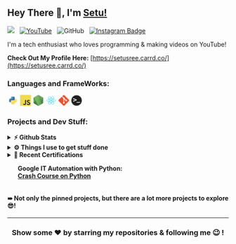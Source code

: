## Hey There 👋, I'm [Setu!](https://github.com/SetuCoder/)

![](https://komarev.com/ghpvc/?username=SetuCoder&color=green)
&nbsp; [![YouTube](https://img.shields.io/badge/YouTube-Channel-%23E62117)](https://www.youtube.com/channel/UCk9NemgIV0TcGEtvrqU4kOA) 
&nbsp; ![GitHub](https://img.shields.io/github/followers/SetuCoder?label=Follow%20Me%21&style=social)
&nbsp; [![Instagram Badge](https://img.shields.io/badge/-Instagram-e4405f?style=flat-square&logo=Instagram&logoColor=white)](https://instagram.com/setusteknow/) 

I'm a tech enthusiast who loves programming & making videos on YouTube!

**Check Out My Profile Here:** [https://setusree.carrd.co/](https://setusree.carrd.co/)

### Languages and FrameWorks:
<code><img height="25" src="https://raw.githubusercontent.com/github/explore/80688e429a7d4ef2fca1e82350fe8e3517d3494d/topics/python/python.png" alt="python"></code>
<code><img height="25" src="https://raw.githubusercontent.com/github/explore/80688e429a7d4ef2fca1e82350fe8e3517d3494d/topics/javascript/javascript.png" alt="javascript"></code>
<code><img height="25" src="https://raw.githubusercontent.com/github/explore/80688e429a7d4ef2fca1e82350fe8e3517d3494d/topics/nodejs/nodejs.png" alt="nodejs"></code>
<code><img height="25" src="https://raw.githubusercontent.com/github/explore/80688e429a7d4ef2fca1e82350fe8e3517d3494d/topics/react/react.png" alt="react"></code>
<code><img height="25" src="https://raw.githubusercontent.com/devicons/devicon/master/icons/git/git-original.svg" alt="git"></code>
<code><img height="25" src="https://raw.githubusercontent.com/github/explore/80688e429a7d4ef2fca1e82350fe8e3517d3494d/topics/terminal/terminal.png" alt="terminal"></code>

### Projects and Dev Stuff:
<details>	
  <summary><b>⚡ Github Stats</b></summary>

<img height="180em" src="https://github-readme-stats.vercel.app/api?username=SetuCoder&show_icons=true&hide_border=true" />
<img height="180em" src="https://github-readme-stats.vercel.app/api/top-langs/?username=SetuCoder&exclude_repo=KNN-Image-Classification&show_icons=true&hide_border=true&layout=compact&langs_count=8"/>
</details>

<details>	
  <br />
  <summary><b>⚙️ Things I use to get stuff done</b></summary>
  	<ul>
  	    <li><b>OS:</b> macOS Big Sur (main)</li>
	    <li><b>Laptop: </b> MacBook Air 2017 (i7, 256) and Acer Swift 5 (i5, 512)</li>
  	    <li><b>Browser: </b> Chrome & Firefox</li>
	    <li><b>Code Editor:</b> VSCode ❤ , PyCharm and Snack Editor</li>
            <li><b>macOS Terminal with node.js, python & git</li>
	</ul>	
</details>

<details>
  <br />
  <summary><b>📝 Recent Certifications</b><summary>
	<ul>
            <b>Google IT Automation with Python:</b> <br/>
	    <a href="https://www.coursera.org/account/accomplishments/verify/P6ADVYCYJFHN"> Crash Course on Python </a>
	</ul>
</details>

#### ➠ Not only the pinned projects, but there are a lot more projects to explore 😎!

<hr/>

<div align="center">

### Show some ❤️ by starring my repositories & following me 😉 !

</div>
